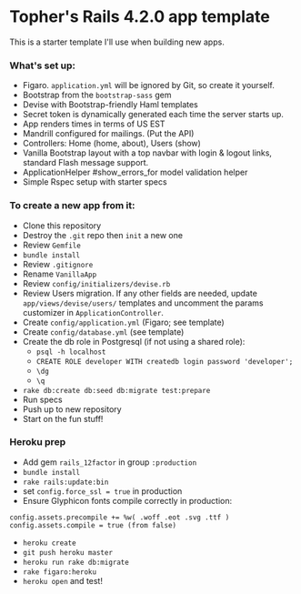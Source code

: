 # Topher's Rails 4.2.0 app template

This is a starter template I'll use when building new apps.

### What's set up:

- Figaro. `application.yml` will be ignored by Git, so create it yourself.
- Bootstrap from the `bootstrap-sass` gem
- Devise with Bootstrap-friendly Haml templates
- Secret token is dynamically generated each time the server starts up.
- App renders times in terms of US EST
- Mandrill configured for mailings. (Put the API)
- Controllers: Home (home, about), Users (show)
- Vanilla Bootstrap layout with a top navbar with login & logout links,
  standard Flash message support.
- ApplicationHelper #show_errors_for model validation helper
- Simple Rspec setup with starter specs

### To create a new app from it:

- Clone this repository
- Destroy the `.git` repo then `init` a new one
- Review `Gemfile`
- `bundle install`
- Review `.gitignore`
- Rename `VanillaApp`
- Review `config/initializers/devise.rb`
- Review Users migration. If any other fields are needed, update 
  `app/views/devise/users/` templates and uncomment the params
  customizer in `ApplicationController`.
- Create `config/application.yml` (Figaro; see template)
- Create `config/database.yml` (see template)
- Create the db role in Postgresql (if not using a shared role):
  - `psql -h localhost`
  - `CREATE ROLE developer WITH createdb login password 'developer';`
  - `\dg`
  - `\q`
- `rake db:create db:seed db:migrate test:prepare`
- Run specs
- Push up to new repository
- Start on the fun stuff!

### Heroku prep

- Add gem `rails_12factor` in group `:production`
- `bundle install`
- `rake rails:update:bin`
- set `config.force_ssl = true` in production
- Ensure Glyphicon fonts compile correctly in production:

```
config.assets.precompile += %w( .woff .eot .svg .ttf )
config.assets.compile = true (from false)
```

- `heroku create`
- `git push heroku master`
- `heroku run rake db:migrate`
- `rake figaro:heroku`
- `heroku open` and test!
